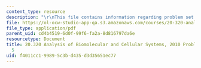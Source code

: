 ```yaml
---
content_type: resource
description: "\r\nThis file contains information regarding problem set solutions 5."
file: https://ol-ocw-studio-app-qa.s3.amazonaws.com/courses/20-320-analysis-of-biomolecular-and-cellular-systems-fall-2012/f4011cc199895c3bd435d3d35651ec77_MIT20_320F12_Fa2010_PS5_so.pdf
file_type: application/pdf
parent_uid: cd4b4519-6d0f-99f6-fa2a-8d816797da6e
resourcetype: Document
title: 20.320 Analysis of Biomolecular and Cellular Systems, 2010 Problem Set Solutions
  5
uid: f4011cc1-9989-5c3b-d435-d3d35651ec77
---
```

